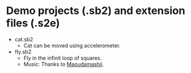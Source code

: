 # Demo projects (.sb2) and extension files (.s2e)

- cat.sb2
    - Cat can be moved using accelerometer.
- fly.sb2
    - Fly in the infinit loop of squares. 
    - Music: Thanks to [Maoudamashii](https://maoudamashii.jokersounds.com/).

